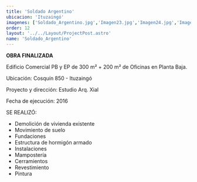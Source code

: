 ```yaml
---
title: 'Soldado Argentino'
ubicacion: 'Ituzaingó'
imagenes: ['Soldado_Argentino.jpg','Imagen23.jpg','Imagen24.jpg','Imagen25.jpg','Imagen26.jpg']
order: 12
layout: '../../Layout/ProjectPost.astro'
name: 'Soldado_Argentino'
---
```


**OBRA FINALIZADA**

Edificio Comercial PB y EP de 300 m² + 200 m² de Oficinas en Planta Baja.

Ubicación:
Cosquín 850 - Ituzaingó

Proyecto y dirección:  Estudio Arq. Xial

Fecha de ejecución:  2016

SE REALIZÓ:
- Demolición de vivienda  existente
- Movimiento de suelo
- Fundaciones
- Estructura de hormigón  armado
- Instalaciones
- Mampostería
- Cerramientos
- Revestimiento
- Pintura
